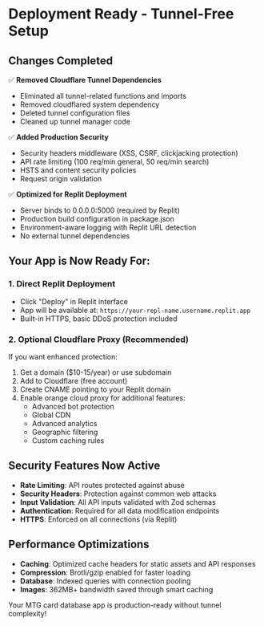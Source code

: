 # Deployment Ready - Tunnel-Free Setup

## Changes Completed

✅ **Removed Cloudflare Tunnel Dependencies**
- Eliminated all tunnel-related functions and imports
- Removed cloudflared system dependency
- Deleted tunnel configuration files
- Cleaned up tunnel manager code

✅ **Added Production Security**
- Security headers middleware (XSS, CSRF, clickjacking protection)
- API rate limiting (100 req/min general, 50 req/min search)
- HSTS and content security policies
- Request origin validation

✅ **Optimized for Replit Deployment**
- Server binds to 0.0.0.0:5000 (required by Replit)
- Production build configuration in package.json
- Environment-aware logging with Replit URL detection
- No external tunnel dependencies

## Your App is Now Ready For:

### 1. Direct Replit Deployment
- Click "Deploy" in Replit interface
- App will be available at: `https://your-repl-name.username.replit.app`
- Built-in HTTPS, basic DDoS protection included

### 2. Optional Cloudflare Proxy (Recommended)
If you want enhanced protection:
1. Get a domain ($10-15/year) or use subdomain
2. Add to Cloudflare (free account)
3. Create CNAME pointing to your Replit domain
4. Enable orange cloud proxy for additional features:
   - Advanced bot protection
   - Global CDN
   - Advanced analytics
   - Geographic filtering
   - Custom caching rules

## Security Features Now Active

- **Rate Limiting**: API routes protected against abuse
- **Security Headers**: Protection against common web attacks
- **Input Validation**: All API inputs validated with Zod schemas
- **Authentication**: Required for all data modification endpoints
- **HTTPS**: Enforced on all connections (via Replit)

## Performance Optimizations

- **Caching**: Optimized cache headers for static assets and API responses
- **Compression**: Brotli/gzip enabled for faster loading
- **Database**: Indexed queries with connection pooling
- **Images**: 362MB+ bandwidth saved through smart caching

Your MTG card database app is production-ready without tunnel complexity!